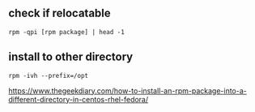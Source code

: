 ##  check if relocatable
``` shell
rpm -qpi [rpm package] | head -1
```


## install to other directory

``` shell
rpm -ivh --prefix=/opt  
```

https://www.thegeekdiary.com/how-to-install-an-rpm-package-into-a-different-directory-in-centos-rhel-fedora/
